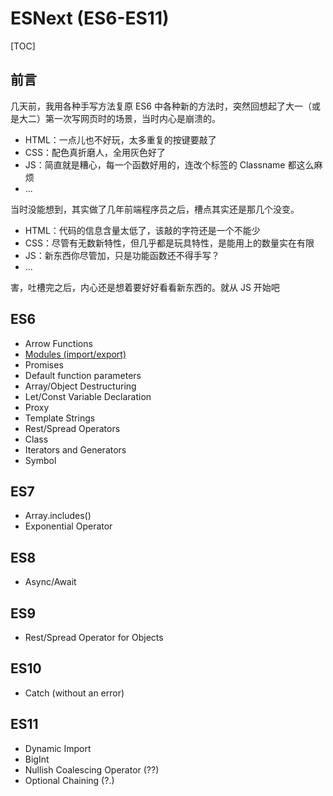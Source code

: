 # ESNext (ES6-ES11)

[TOC]

## 前言

几天前，我用各种手写方法复原 ES6 中各种新的方法时，突然回想起了大一（或是大二）第一次写网页时的场景，当时内心是崩溃的。

* HTML：一点儿也不好玩，太多重复的按键要敲了
* CSS：配色真折磨人，全用灰色好了
* JS：简直就是糟心，每一个函数好用的，连改个标签的 Classname 都这么麻烦
* ...

当时没能想到，其实做了几年前端程序员之后，槽点其实还是那几个没变。

* HTML：代码的信息含量太低了，该敲的字符还是一个不能少
* CSS：尽管有无数新特性，但几乎都是玩具特性，是能用上的数量实在有限
* JS：新东西你尽管加，只是功能函数还不得手写？
* ...

害，吐槽完之后，内心还是想着要好好看看新东西的。就从 JS 开始吧

## ES6

* Arrow Functions
* [Modules (import/export)](./JS-Module-History.html)
* Promises
* Default function parameters
* Array/Object Destructuring
* Let/Const Variable Declaration
* Proxy
* Template Strings
* Rest/Spread Operators
* Class
* Iterators and Generators
* Symbol

## ES7

* Array.includes()
* Exponential Operator

## ES8

* Async/Await

## ES9

* Rest/Spread Operator for Objects

## ES10

* Catch (without an error)

## ES11

* Dynamic Import
* BigInt
* Nullish Coalescing Operator (??)
* Optional Chaining (?.)